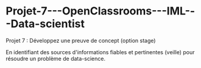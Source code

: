 # Projet-7---OpenClassrooms---IML---Data-scientist
Projet 7 : Développez une preuve de concept (option stage)

En identifiant des sources d'informations fiables et pertinentes (veille) pour résoudre un
problème de data-science.
